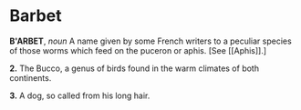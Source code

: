 # Barbet

**B'ARBET**, _noun_ A name given by some French writers to a peculiar species of those worms which feed on the puceron or aphis. \[See [[Aphis]].\]

**2.** The Bucco, a genus of birds found in the warm climates of both continents.

**3.** A dog, so called from his long hair.